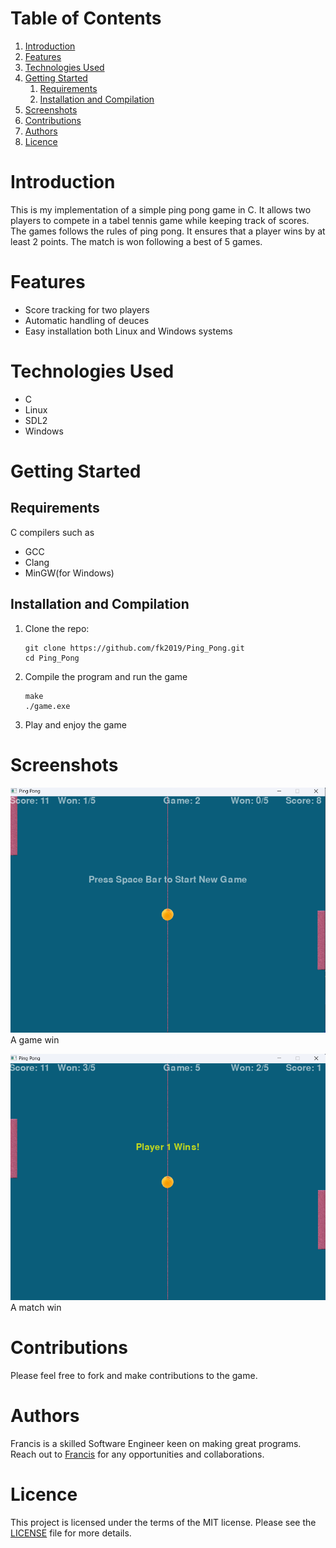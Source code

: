 
# Table of Contents

1.  [Introduction](#orgd7887bb)
2.  [Features](#orge9f6b72)
3.  [Technologies Used](#org75933b7)
4.  [Getting Started](#orgda0e0a2)
    1.  [Requirements](#org43d0424)
    2.  [Installation and Compilation](#org5d373b1)
5.  [Screenshots](#org4c95d69)
6.  [Contributions](#orgb88461e)
7.  [Authors](#org848558e)
8.  [Licence](#org21ed507)



<a id="orgd7887bb"></a>

# Introduction

This is my implementation of a simple ping pong game in C. It allows two players
to compete in a tabel tennis game while keeping track of scores. The games follows the rules
of ping pong. It ensures that a player wins by at least 2 points. The match is
won following a best of 5 games.


<a id="orge9f6b72"></a>

# Features

-   Score tracking for two players
-   Automatic handling of deuces
-   Easy installation both Linux and Windows systems


<a id="org75933b7"></a>

# Technologies Used

-   C
-   Linux
-   SDL2
-   Windows


<a id="orgda0e0a2"></a>

# Getting Started


<a id="org43d0424"></a>

## Requirements

C compilers such as

-   GCC
-   Clang
-   MinGW(for Windows)


<a id="org5d373b1"></a>

## Installation and Compilation

1.  Clone the repo:
    
        git clone https://github.com/fk2019/Ping_Pong.git
        cd Ping_Pong
2.  Compile the program and run the game
    
        make
        ./game.exe
3.  Play and enjoy the game


<a id="org4c95d69"></a>

# Screenshots

![img](./images/game_win.png "A game win")
A game win

![img](./images/match_win.png "A match win")
A match win


<a id="orgb88461e"></a>

# Contributions

Please feel free to fork and make contributions to the game.


<a id="org848558e"></a>

# Authors

Francis is a skilled Software Engineer keen on making great programs. Reach out to [Francis](mailto:fkmuiruri8@gmail.com) for any opportunities and collaborations.


<a id="org21ed507"></a>

# Licence

This project is licensed under the terms of the MIT license. Please see the [LICENSE](./LICENCE.txt) file for more details.

